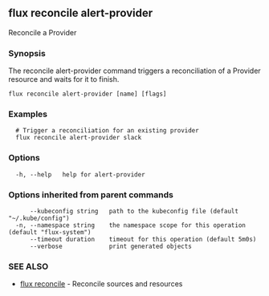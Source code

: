 ## flux reconcile alert-provider

Reconcile a Provider

### Synopsis

The reconcile alert-provider command triggers a reconciliation of a Provider resource and waits for it to finish.

```
flux reconcile alert-provider [name] [flags]
```

### Examples

```
  # Trigger a reconciliation for an existing provider
  flux reconcile alert-provider slack

```

### Options

```
  -h, --help   help for alert-provider
```

### Options inherited from parent commands

```
      --kubeconfig string   path to the kubeconfig file (default "~/.kube/config")
  -n, --namespace string    the namespace scope for this operation (default "flux-system")
      --timeout duration    timeout for this operation (default 5m0s)
      --verbose             print generated objects
```

### SEE ALSO

* [flux reconcile](flux_reconcile.md)	 - Reconcile sources and resources

